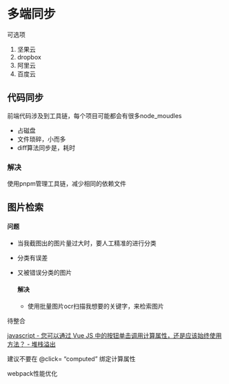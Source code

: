 # 多端同步 #

可选项

1. 坚果云
2. dropbox
3. 阿里云
4. 百度云





## 代码同步 ##

前端代码涉及到工具链，每个项目可能都会有很多node_moudles

- 占磁盘
- 文件琐碎，小而多
- diff算法同步是，耗时

### 解决 ###

使用pnpm管理工具链，减少相同的依赖文件











## 图片检索 ##

#### 		问题 ####

- 当我截图出的图片量过大时，要人工精准的进行分类

- 分类有误差

- 又被错误分类的图片

    #### 解决 ####

    - 使用批量图片ocr扫描我想要的关键字，来检索图片

    

    





待整合

[javascript - 您可以通过 Vue JS 中的按钮单击调用计算属性，还是应该始终使用方法？ - 堆栈溢出](https://stackoverflow.com/questions/61063602/can-you-call-a-computed-property-from-a-button-click-in-vue-js-or-should-you-alw)

 

建议不要在 @click= “computed” 绑定计算属性



webpack性能优化



